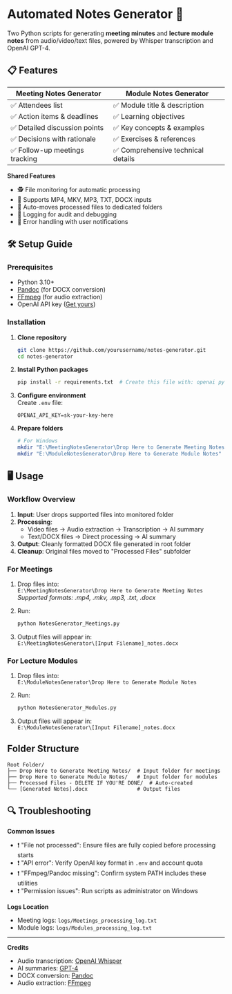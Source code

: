 # Automated Notes Generator 🚀

Two Python scripts for generating **meeting minutes** and **lecture module notes** from audio/video/text files, powered by Whisper transcription and OpenAI GPT-4.

## 📋 Features

| Meeting Notes Generator              | Module Notes Generator               |
|--------------------------------------|---------------------------------------|
| ✅ Attendees list                    | ✅ Module title & description        |
| ✅ Action items & deadlines          | ✅ Learning objectives                |
| ✅ Detailed discussion points        | ✅ Key concepts & examples           |
| ✅ Decisions with rationale          | ✅ Exercises & references            |
| ✅ Follow-up meetings tracking       | ✅ Comprehensive technical details   |

**Shared Features**  
- 🕵️ File monitoring for automatic processing  
- 📄 Supports MP4, MKV, MP3, TXT, DOCX inputs  
- 📂 Auto-moves processed files to dedicated folders  
- 📝 Logging for audit and debugging  
- 🚨 Error handling with user notifications  

## 🛠️ Setup Guide

### Prerequisites
- Python 3.10+
- [Pandoc](https://pandoc.org/installing.html) (for DOCX conversion)
- [FFmpeg](https://ffmpeg.org/download.html) (for audio extraction)
- OpenAI API key ([Get yours](https://platform.openai.com/api-keys))

### Installation
1. **Clone repository**  
   ```bash
   git clone https://github.com/yourusername/notes-generator.git
   cd notes-generator
   ```

2. **Install Python packages**  
   ```bash
   pip install -r requirements.txt  # Create this file with: openai python-docx watchdog pypandoc whisper torch ffmpeg-python
   ```

3. **Configure environment**  
   Create `.env` file:
   ```plaintext
   OPENAI_API_KEY=sk-your-key-here
   ```

4. **Prepare folders**  
   ```bash
   # For Windows
   mkdir "E:\MeetingNotesGenerator\Drop Here to Generate Meeting Notes"
   mkdir "E:\ModuleNotesGenerator\Drop Here to Generate Module Notes"
   ```

## 🖥️ Usage

### Workflow Overview
1. **Input**: User drops supported files into monitored folder  
2. **Processing**:  
   - Video files → Audio extraction → Transcription → AI summary  
   - Text/DOCX files → Direct processing → AI summary  
3. **Output**: Cleanly formatted DOCX file generated in root folder  
4. **Cleanup**: Original files moved to "Processed Files" subfolder

### For Meetings
1. Drop files into:  
   `E:\MeetingNotesGenerator\Drop Here to Generate Meeting Notes`  
   *Supported formats: .mp4, .mkv, .mp3, .txt, .docx*

2. Run:  
   ```bash
   python NotesGenerator_Meetings.py
   ```

3. Output files will appear in:  
   `E:\MeetingNotesGenerator\[Input Filename]_notes.docx`

### For Lecture Modules
1. Drop files into:  
   `E:\ModuleNotesGenerator\Drop Here to Generate Module Notes`

2. Run:  
   ```bash
   python NotesGenerator_Modules.py
   ```

3. Output files will appear in:  
   `E:\ModuleNotesGenerator\[Input Filename]_notes.docx`

## Folder Structure
```
Root Folder/
├── Drop Here to Generate Meeting Notes/  # Input folder for meetings
├── Drop Here to Generate Module Notes/   # Input folder for modules
├── Processed Files - DELETE IF YOU'RE DONE/  # Auto-created
└── [Generated Notes].docx                # Output files
```

## 🔍 Troubleshooting

**Common Issues**  
- ❗ "File not processed": Ensure files are fully copied before processing starts  
- ❗ "API error": Verify OpenAI key format in `.env` and account quota  
- ❗ "FFmpeg/Pandoc missing": Confirm system PATH includes these utilities  
- ❗ "Permission issues": Run scripts as administrator on Windows

**Logs Location**  
- Meeting logs: `logs/Meetings_processing_log.txt`  
- Module logs: `logs/Modules_processing_log.txt`  

---

**Credits**  
- Audio transcription: [OpenAI Whisper](https://github.com/openai/whisper)  
- AI summaries: [GPT-4](https://openai.com/gpt-4)  
- DOCX conversion: [Pandoc](https://pandoc.org/)  
- Audio extraction: [FFmpeg](https://ffmpeg.org/)
```